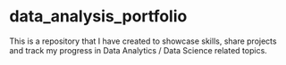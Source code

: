 # data_analysis_portfolio
This is a repository that I have created to showcase skills, share projects and track my progress in Data Analytics / Data Science related topics.
